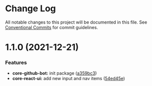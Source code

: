 # Change Log

All notable changes to this project will be documented in this file. See
[Conventional Commits](https://conventionalcommits.org) for commit guidelines.

# 1.1.0 (2021-12-21)

### Features

- **core-github-bot:** init package
  ([a359bc3](https://github.com/newrade/newrade-core/commit/a359bc32ac12de8d889e8ace1755b94a5856eea9))
- **core-react-ui:** add new input and nav items
  ([54ed45e](https://github.com/newrade/newrade-core/commit/54ed45e6a43fbd0a2c4fefdfddef40eacb82097d))

